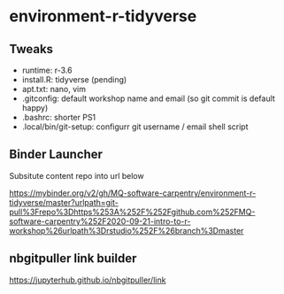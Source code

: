 # environment-r-tidyverse

## Tweaks

- runtime: r-3.6
- install.R: tidyverse (pending)
- apt.txt: nano, vim
- .gitconfig: default workshop name and email (so git commit is default happy)
- .bashrc: shorter PS1
- .local/bin/git-setup: configurr git username / email shell script


## Binder Launcher

Subsitute content repo into url below

https://mybinder.org/v2/gh/MQ-software-carpentry/environment-r-tidyverse/master?urlpath=git-pull%3Frepo%3Dhttps%253A%252F%252Fgithub.com%252FMQ-software-carpentry%252F2020-09-21-intro-to-r-workshop%26urlpath%3Drstudio%252F%26branch%3Dmaster


## nbgitpuller link builder

https://jupyterhub.github.io/nbgitpuller/link

